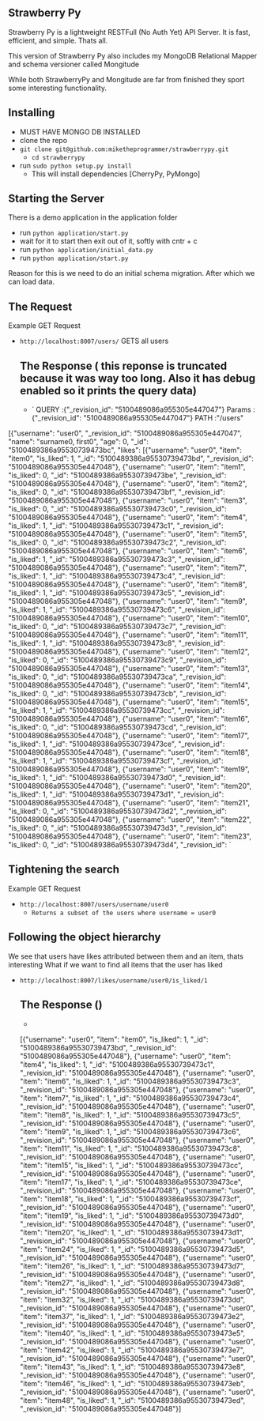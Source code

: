 Strawberry Py
---------------

Strawberry Py is a lightweight RESTFull (No Auth Yet) API Server. It is fast, efficient, and simple. Thats all.

This version of Strawberry Py also includes my MongoDB Relational Mapper and schema versioner called Mongitude

While both StrawberryPy and Mongitude are far from finished they sport some interesting functionality.

Installing
----------
- MUST HAVE MONGO DB INSTALLED
- clone the repo
- `git clone git@github.com:miketheprogrammer/strawberrypy.git`
	- `cd strawberrypy`
- run `sudo python setup.py install`
	- This will install dependencies [CherryPy, PyMongo]


Starting the Server
-------------------
There is a demo application in the application folder
- run `python application/start.py`
- wait for it to start then exit out of it, softly with cntr + c
- run `python application/initial_data.py`
- run `python application/start.py`

Reason for this is we need to do an initial schema migration.
After which we can load data.


The Request
-----------
Example GET Request

- `http://localhost:8007/users/` GETS all users

	The Response ( this reponse is truncated because it was way too long. Also it has debug enabled so it prints the query data)
	------------
	- `
QUERY :{"_revision_id": "5100489086a955305e447047"}
Params :{"_revision_id": "5100489086a955305e447047"}
 PATH :"/users"



[{"username": "user0", "_revision_id": "5100489086a955305e447047", "name": "surname0, first0", "age": 0, "_id": "5100489386a95530739473bc", "likes": [{"username": "user0", "item": "item0", "is_liked": 1, "_id": "5100489386a95530739473bd", "_revision_id": "5100489086a955305e447048"}, {"username": "user0", "item": "item1", "is_liked": 0, "_id": "5100489386a95530739473be", "_revision_id": "5100489086a955305e447048"}, {"username": "user0", "item": "item2", "is_liked": 0, "_id": "5100489386a95530739473bf", "_revision_id": "5100489086a955305e447048"}, {"username": "user0", "item": "item3", "is_liked": 0, "_id": "5100489386a95530739473c0", "_revision_id": "5100489086a955305e447048"}, {"username": "user0", "item": "item4", "is_liked": 1, "_id": "5100489386a95530739473c1", "_revision_id": "5100489086a955305e447048"}, {"username": "user0", "item": "item5", "is_liked": 0, "_id": "5100489386a95530739473c2", "_revision_id": "5100489086a955305e447048"}, {"username": "user0", "item": "item6", "is_liked": 1, "_id": "5100489386a95530739473c3", "_revision_id": "5100489086a955305e447048"}, {"username": "user0", "item": "item7", "is_liked": 1, "_id": "5100489386a95530739473c4", "_revision_id": "5100489086a955305e447048"}, {"username": "user0", "item": "item8", "is_liked": 1, "_id": "5100489386a95530739473c5", "_revision_id": "5100489086a955305e447048"}, {"username": "user0", "item": "item9", "is_liked": 1, "_id": "5100489386a95530739473c6", "_revision_id": "5100489086a955305e447048"}, {"username": "user0", "item": "item10", "is_liked": 0, "_id": "5100489386a95530739473c7", "_revision_id": "5100489086a955305e447048"}, {"username": "user0", "item": "item11", "is_liked": 1, "_id": "5100489386a95530739473c8", "_revision_id": "5100489086a955305e447048"}, {"username": "user0", "item": "item12", "is_liked": 0, "_id": "5100489386a95530739473c9", "_revision_id": "5100489086a955305e447048"}, {"username": "user0", "item": "item13", "is_liked": 0, "_id": "5100489386a95530739473ca", "_revision_id": "5100489086a955305e447048"}, {"username": "user0", "item": "item14", "is_liked": 0, "_id": "5100489386a95530739473cb", "_revision_id": "5100489086a955305e447048"}, {"username": "user0", "item": "item15", "is_liked": 1, "_id": "5100489386a95530739473cc", "_revision_id": "5100489086a955305e447048"}, {"username": "user0", "item": "item16", "is_liked": 0, "_id": "5100489386a95530739473cd", "_revision_id": "5100489086a955305e447048"}, {"username": "user0", "item": "item17", "is_liked": 1, "_id": "5100489386a95530739473ce", "_revision_id": "5100489086a955305e447048"}, {"username": "user0", "item": "item18", "is_liked": 1, "_id": "5100489386a95530739473cf", "_revision_id": "5100489086a955305e447048"}, {"username": "user0", "item": "item19", "is_liked": 1, "_id": "5100489386a95530739473d0", "_revision_id": "5100489086a955305e447048"}, {"username": "user0", "item": "item20", "is_liked": 1, "_id": "5100489386a95530739473d1", "_revision_id": "5100489086a955305e447048"}, {"username": "user0", "item": "item21", "is_liked": 0, "_id": "5100489386a95530739473d2", "_revision_id": "5100489086a955305e447048"}, {"username": "user0", "item": "item22", "is_liked": 0, "_id": "5100489386a95530739473d3", "_revision_id": "5100489086a955305e447048"}, {"username": "user0", "item": "item23", "is_liked": 0, "_id": "5100489386a95530739473d4", "_revision_id": `


Tightening the search
-----------
Example GET Request

- `http://localhost:8007/users/username/user0` 
	- `Returns a subset of the users where username = user0`

Following the object hierarchy
------------------------------
We see that users have likes attributed between them and an item, thats interesting
What if we want to find all items that the user has liked

- `http://localhost:8007/likes/username/user0/is_liked/1`

	The Response ()
	------------
	- ```
	[{"username": "user0", "item": "item0", "is_liked": 1, "_id": "5100489386a95530739473bd", "_revision_id": "5100489086a955305e447048"}, {"username": "user0", "item": "item4", "is_liked": 1, "_id": "5100489386a95530739473c1", "_revision_id": "5100489086a955305e447048"}, {"username": "user0", "item": "item6", "is_liked": 1, "_id": "5100489386a95530739473c3", "_revision_id": "5100489086a955305e447048"}, {"username": "user0", "item": "item7", "is_liked": 1, "_id": "5100489386a95530739473c4", "_revision_id": "5100489086a955305e447048"}, {"username": "user0", "item": "item8", "is_liked": 1, "_id": "5100489386a95530739473c5", "_revision_id": "5100489086a955305e447048"}, {"username": "user0", "item": "item9", "is_liked": 1, "_id": "5100489386a95530739473c6", "_revision_id": "5100489086a955305e447048"}, {"username": "user0", "item": "item11", "is_liked": 1, "_id": "5100489386a95530739473c8", "_revision_id": "5100489086a955305e447048"}, {"username": "user0", "item": "item15", "is_liked": 1, "_id": "5100489386a95530739473cc", "_revision_id": "5100489086a955305e447048"}, {"username": "user0", "item": "item17", "is_liked": 1, "_id": "5100489386a95530739473ce", "_revision_id": "5100489086a955305e447048"}, {"username": "user0", "item": "item18", "is_liked": 1, "_id": "5100489386a95530739473cf", "_revision_id": "5100489086a955305e447048"}, {"username": "user0", "item": "item19", "is_liked": 1, "_id": "5100489386a95530739473d0", "_revision_id": "5100489086a955305e447048"}, {"username": "user0", "item": "item20", "is_liked": 1, "_id": "5100489386a95530739473d1", "_revision_id": "5100489086a955305e447048"}, {"username": "user0", "item": "item24", "is_liked": 1, "_id": "5100489386a95530739473d5", "_revision_id": "5100489086a955305e447048"}, {"username": "user0", "item": "item26", "is_liked": 1, "_id": "5100489386a95530739473d7", "_revision_id": "5100489086a955305e447048"}, {"username": "user0", "item": "item27", "is_liked": 1, "_id": "5100489386a95530739473d8", "_revision_id": "5100489086a955305e447048"}, {"username": "user0", "item": "item32", "is_liked": 1, "_id": "5100489386a95530739473dd", "_revision_id": "5100489086a955305e447048"}, {"username": "user0", "item": "item37", "is_liked": 1, "_id": "5100489386a95530739473e2", "_revision_id": "5100489086a955305e447048"}, {"username": "user0", "item": "item40", "is_liked": 1, "_id": "5100489386a95530739473e5", "_revision_id": "5100489086a955305e447048"}, {"username": "user0", "item": "item42", "is_liked": 1, "_id": "5100489386a95530739473e7", "_revision_id": "5100489086a955305e447048"}, {"username": "user0", "item": "item43", "is_liked": 1, "_id": "5100489386a95530739473e8", "_revision_id": "5100489086a955305e447048"}, {"username": "user0", "item": "item46", "is_liked": 1, "_id": "5100489386a95530739473eb", "_revision_id": "5100489086a955305e447048"}, {"username": "user0", "item": "item48", "is_liked": 1, "_id": "5100489386a95530739473ed", "_revision_id": "5100489086a955305e447048"}]
	```